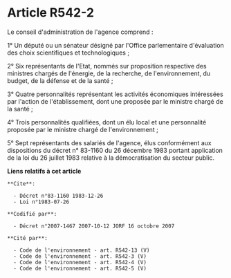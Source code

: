 # Article R542-2

Le conseil d'administration de l'agence comprend :

1° Un député ou un sénateur désigné par l'Office parlementaire d'évaluation des choix scientifiques et technologiques ;

2° Six représentants de l'Etat, nommés sur proposition respective des ministres chargés de l'énergie, de la recherche, de
l'environnement, du budget, de la défense et de la santé ;

3° Quatre personnalités représentant les activités économiques intéressées par l'action de l'établissement, dont une proposée
par le ministre chargé de la santé ;

4° Trois personnalités qualifiées, dont un élu local et une personnalité proposée par le ministre chargé de l'environnement ;

5° Sept représentants des salariés de l'agence, élus conformément aux dispositions du décret n° 83-1160 du 26 décembre 1983
portant application de la loi du 26 juillet 1983 relative à la démocratisation du secteur public.

**Liens relatifs à cet article**

	**Cite**:

	  - Décret n°83-1160 1983-12-26
	  - Loi n°1983-07-26

	**Codifié par**:

	  - Décret n°2007-1467 2007-10-12 JORF 16 octobre 2007

	**Cité par**:

	  - Code de l'environnement - art. R542-13 (V)
	  - Code de l'environnement - art. R542-3 (V)
	  - Code de l'environnement - art. R542-4 (V)
	  - Code de l'environnement - art. R542-5 (V)
